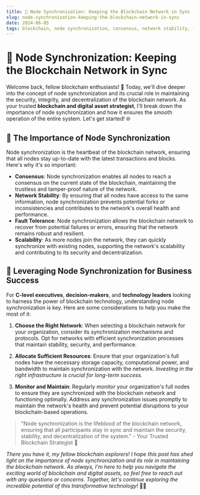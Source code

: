 ```yaml
---
title: 🚀 Node Synchronization: Keeping the Blockchain Network in Sync
slug: node-synchronization-keeping-the-blockchain-network-in-sync
date: 2024-06-05
tags: blockchain, node synchronization, consensus, network stability, fault tolerance, scalability
---
```


# 🚀 Node Synchronization: Keeping the Blockchain Network in Sync

Welcome back, fellow blockchain enthusiasts! 🌟 Today, we'll dive deeper into the concept of node synchronization and its crucial role in maintaining the security, integrity, and decentralization of the blockchain network. As your trusted **blockchain and digital asset strategist**, I'll break down the importance of node synchronization and how it ensures the smooth operation of the entire system. Let's get started! 🌐

## 🔄 The Importance of Node Synchronization

Node synchronization is the heartbeat of the blockchain network, ensuring that all nodes stay up-to-date with the latest transactions and blocks. Here's why it's so important:

- **Consensus**: Node synchronization enables all nodes to reach a consensus on the current state of the blockchain, maintaining the trustless and tamper-proof nature of the network.
- **Network Stability**: By ensuring that all nodes have access to the same information, node synchronization prevents potential forks or inconsistencies and contributes to the network's overall health and performance.
- **Fault Tolerance**: Node synchronization allows the blockchain network to recover from potential failures or errors, ensuring that the network remains robust and resilient.
- **Scalability**: As more nodes join the network, they can quickly synchronize with existing nodes, supporting the network's scalability and contributing to its security and decentralization.

## 💼 Leveraging Node Synchronization for Business Success

For **C-level executives**, **decision-makers**, and **technology leaders** looking to harness the power of blockchain technology, understanding node synchronization is key. Here are some considerations to help you make the most of it:

1. **Choose the Right Network**: When selecting a blockchain network for your organization, consider its synchronization mechanisms and protocols. Opt for networks with efficient synchronization processes that maintain stability, security, and performance.

2. **Allocate Sufficient Resources**: Ensure that your organization's full nodes have the necessary storage capacity, computational power, and bandwidth to maintain synchronization with the network. *Investing in the right infrastructure is crucial for long-term success.*

3. **Monitor and Maintain**: Regularly monitor your organization's full nodes to ensure they are synchronized with the blockchain network and functioning optimally. Address any synchronization issues promptly to maintain the network's health and prevent potential disruptions to your blockchain-based operations.

> "Node synchronization is the lifeblood of the blockchain network, ensuring that all participants stay in sync and maintain the security, stability, and decentralization of the system." - Your Trusted Blockchain Strategist 🚀

*There you have it, my fellow blockchain explorers! I hope this post has shed light on the importance of node synchronization and its role in maintaining the blockchain network. As always, I'm here to help you navigate the exciting world of blockchain and digital assets, so feel free to reach out with any questions or concerns. Together, let's continue exploring the incredible potential of this transformative technology!* 🚀✨